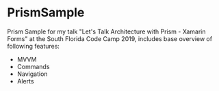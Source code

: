 # PrismSample
Prism Sample for my talk "Let's Talk Architecture with Prism - Xamarin Forms" at the South Florida Code Camp 2019, includes base overview of following features: 
- MVVM 
- Commands 
- Navigation
- Alerts
